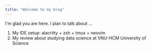 ```yaml
---
title: "Welcome to my blog"
---
```


I'm glad you are here. I plan to talk about ...
1. My IDE setup: alacritty + zsh + tmux + neovim
2. My review about studying data science at VNU-HCM University of Science
